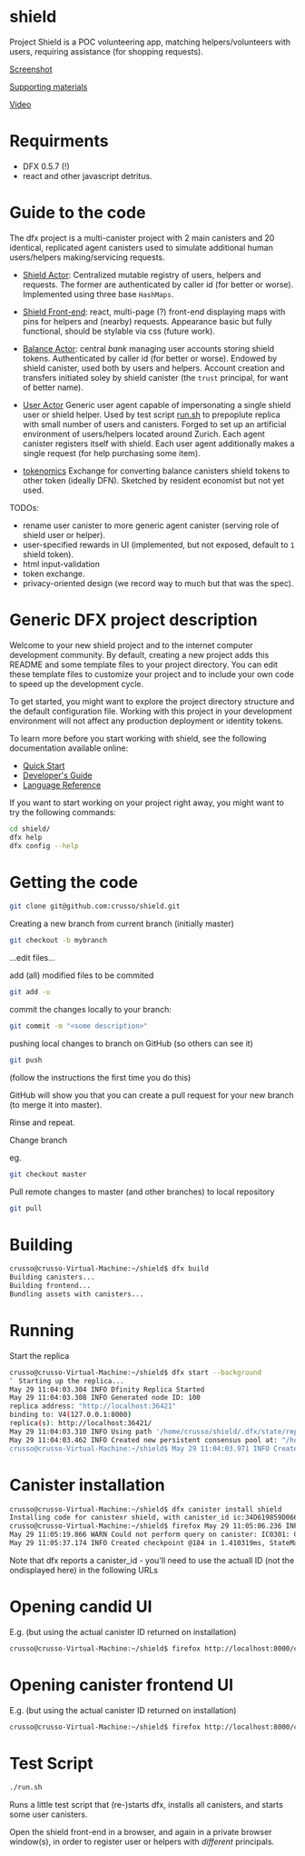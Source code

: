 # shield

Project Shield is a POC volunteering app, matching helpers/volunteers with users, requiring assistance (for shopping requests).

[Screenshot](./images/shield.png)

[Supporting materials](https://drive.google.com/drive/folders/1XYAEynOAmfndBrFJzErdAYPyOF3b_27t)

[Video](https://drive.google.com/file/d/1Y2Vmm9DxZuv0Psp2bopxq7nPrEjJInMS/view?usp=sharing)

# Requirments

* DFX 0.5.7 (!)
* react and other javascript detritus.

# Guide to the code


The dfx project is a multi-canister project with 2 main canisters and 20 identical, replicated agent canisters used to simulate additional human users/helpers making/servicing requests.

* [Shield Actor](./src/shield/): Centralized mutable registry of users, helpers and requests. The former are authenticated by caller id (for better or worse). Implemented using three base `HashMaps`.

* [Shield Front-end](./src/shield/public/): react, multi-page (?) front-end displaying maps with pins for helpers and (nearby) requests.
Appearance basic but fully functional, should be stylable via css (future work).

* [Balance Actor](./src/balance/): central *bank* managing user accounts storing shield tokens. Authenticated by caller id (for better or worse).
Endowed by shield canister, used both by users and helpers.  Account creation and transfers initiated soley by shield canister (the `trust` principal, for want of better name).

* [User Actor](./src/user/) Generic user agent capable of impersonating a single shield user or shield helper. Used by test script [run.sh](run.sh) to prepoplute replica with small number of users and canisters.
Forged to set up an artificial environment of users/helpers located around Zurich. Each agent canister registers itself with shield.
Each user agent additionally makes a single request (for help purchasing some item).

* [tokenomics](./src/tokenomics/) Exchange for converting balance canisters shield tokens to other token (ideally DFN). Sketched by resident economist but not yet used.

TODOs:
* rename user canister to more generic agent canister (serving role of shield user or helper).
* user-specified rewards in UI (implemented, but not exposed, default to `1` shield token).
* html input-validation
* token exchange.
* privacy-oriented design (we record way to much but that was the spec).

# Generic DFX project description

Welcome to your new shield project and to the internet computer development community. By default, creating a new project adds this README and some template files to your project directory. You can edit these template files to customize your project and to include your own code to speed up the development cycle.

To get started, you might want to explore the project directory structure and the default configuration file. Working with this project in your development environment will not affect any production deployment or identity tokens.

To learn more before you start working with shield, see the following documentation available online:

- [Quick Start](https://sdk.dfinity.org/docs/developers-guide/quickstart.html)
- [Developer's Guide](https://sdk.dfinity.org/docs/developers-guide)
- [Language Reference](https://sdk.dfinity.org/docs/language-guide/motoko.html)

If you want to start working on your project right away, you might want to try the following commands:

```bash
cd shield/
dfx help
dfx config --help
```

# Getting the code

```bash
git clone git@github.com:crusso/shield.git
```

Creating a new branch from current branch (initially master)

```bash
git checkout -b mybranch
```

...edit files...

add (all) modified files to be commited

```bash
git add -u
```
commit the changes locally to your branch:
```bash
git commit -m "<some description>"
```

pushing local changes to branch on GitHub (so others can see it)

```bash
git push
```

(follow the instructions the first time you do this)


GitHub will show you that you can create a pull request for your new branch (to merge it into master).


Rinse and repeat.


Change branch

eg.

```bash
git checkout master
```

Pull remote changes to master (and other branches) to local repository

```bash
git pull
```



# Building

```bash
crusso@crusso-Virtual-Machine:~/shield$ dfx build
Building canisters...
Building frontend...
Bundling assets with canisters...
```

# Running

Start the replica

```bash
crusso@crusso-Virtual-Machine:~/shield$ dfx start --background
⠁ Starting up the replica...
May 29 11:04:03.304 INFO Dfinity Replica Started
May 29 11:04:03.308 INFO Generated node ID: 100
replica address: "http://localhost:36421"
binding to: V4(127.0.0.1:8000)
replica(s): http://localhost:36421/
May 29 11:04:03.310 INFO Using path '/home/crusso/shield/.dfx/state/replicated_state' to manage local⠙ Replica bound at 36421
May 29 11:04:03.462 INFO Created new persistent consensus pool at: "/home/crusso/shield/.dfx/state/co  Internet Computer replica started...
crusso@crusso-Virtual-Machine:~/shield$ May 29 11:04:03.971 INFO Created checkpoint @1 in 378.505µs, StateManager: 1
```
# Canister installation

```bash
crusso@crusso-Virtual-Machine:~/shield$ dfx canister install shield
Installing code for canistexr shield, with canister_id ic:34D619859D066E8424
crusso@crusso-Virtual-Machine:~/shield$ firefox May 29 11:05:06.236 INFO Created checkpoint @123 in 1.616721ms, StateManager: 1
May 29 11:05:19.866 WARN Could not perform query on canister: IC0301: Canister ic:E2193467419566CA5E not found, Application: Http Handler
May 29 11:05:37.174 INFO Created checkpoint @184 in 1.410319ms, StateManager: 1
```
Note that dfx reports a canister_id - you'll need to use the actuall ID (not the ondisplayed here) in the following URLs

# Opening candid UI

E.g. (but using the actual canister ID returned on installation)

```bash
crusso@crusso-Virtual-Machine:~/shield$ firefox http://localhost:8000/candid?canisterId=ic:34D619859D066E8424
```

# Opening canister frontend UI

E.g. (but using the actual canister ID returned on installation)

```bash
crusso@crusso-Virtual-Machine:~/shield$ firefox http://localhost:8000/canisterId=ic:34D619859D066E8424
```

# Test Script

```bash
./run.sh
```

Runs a little test script that (re-)starts dfx, installs all canisters, and starts some user canisters.

Open the shield front-end in a browser, and again in a private browser window(s), in order to register user or helpers with _different_ principals.

